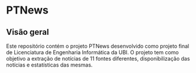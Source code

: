 # PTNews
## Visão geral
Este repositório contém o projeto PTNews desenvolvido como projeto final de Licenciatura de Engenharia Informática da UBI. O projeto tem como objetivo a extração de notícias de 11 fontes diferentes, disponibilização das notícias e estatísticas das mesmas.
